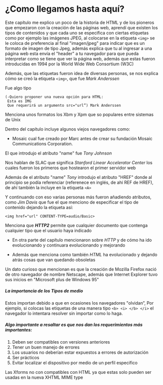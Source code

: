 # ¿Como llegamos hasta aquí?

Este capítulo me explico un poco de la historia de HTML y de los pioneros que empezaron con la creación de las páginas web, aprendí que existen los tipos de contenidos y que cada uno se especifica con ciertas etiquetas como por ejemplo las imágenes JPEG, al colocarse en la etiqueta 
`<img>` se le coloca de preferencia al final "imagen/jpeg" para indicar que es un formato de imagen de tipo Jpeg, además explica que tu al ingresar a una página web esta envía el "header" a tu navegador para que pueda interpretar como se tiene que ver la página web, además que estas fueron introducidas en 1994 por la World Wide Web Consortium (W3C)


Además, que las etiquetas fueron idea de diversas personas, se nos explica cómo se creó la etiqueta `<img>`, que fue *Mark Anderssen* 


Fue algo tipo

    (-Quiero proponer una nueva opción para HTML:
     Esta es IMG
     Que requerirá un argumento src="url”) Mark Anderssen

Menciona unos formatos los Xbm y Xpm que so populares entre sistemas de Unix

Dentro del capítulo incluye algunos viejos navegadores como:
* Mosaic cual fue creado por Marc antes de crear su fundación Mosaic Communications Corporation.



El que introdujo el atributo "name" fue *Tony Johnson*

Nos hablan de SLAC que significa *Stanford Linear Accelerator Center* los cuales fueron los primeros que hostearon el primer servidor web 

Además de el atributo "name" *Tony* introdujo el atributo "HREF" donde al principio se podía referenciar (referenece en inglés, de ahí REF de HREF), de ahí también la incluye en la etiqueta `<A>`
   
   
 Y continuando con eso varias personas más fueron añadiendo atributos, como *Jim Davis* que fue el que menciono de especificar el tipo de contenido dejando la etiqueta así:
 
 `<img href="url" CONTENT-TYPE=audio/Basic>`
 
Menciona que ***HTTP2***
permite que cualquier documento que contenga cualquier tipo que el usuario haya indicado

* En otra parte del capítulo mencionaron sobre *HTTP* y de cómo ha ido evolucionando y continuara evolucionando y mejorando

* Además que menciona como también *HTML* ha evolucionado y dejando atrás cosas que van quedando obsoletas 

Un dato curioso que mencionan es que la creación de Mozilla Firefox nació de otro navegador de nombre Netscape, además que Internet Explorer tuvo sus inicios en "Microsoft plus de Windows 95"


##### La importancia de los Tipos de medio
Estos importan debido a que en ocasiones los navegadores "olvidan”, Por ejemplo, si colocas las etiquetas de una manera tipo `<b> <i> </b> </i>` el navegador lo intentara resolver sin importar como lo haga.

##### Algo importante a resaltar es que nos dan los requerimientos más importantes:

1. Deben ser compatibles con versiones anteriores
1. Tener un buen manejo de errores
1. Los usuarios no deberían estar expuestos a errores de autorización
1. Ser prácticos
1. Evitar localizar el dispositivo por medio de un perfil especifico


Las Xforms no con compatibles con HTML ya que estas solo pueden ser usadas en la nueva XHTML MIME type 



